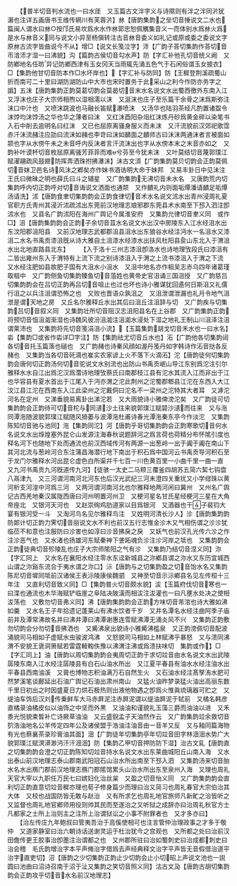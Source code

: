 <!-- { "loadSidebar": true } -->
　　【普半切音判水流也一曰水厓　又玉篇古文泮字义与诗隰则有泮之泮同沜犹漘也注详五画唐书王维传辋川有芙蓉沜】沝【唐韵集韵之垒切音捶说文二水也篇闽人谓水曰沝○按邝氏易坎爲水水作沝郭忠恕佩觽集音义一而体别水爲沝火爲是水与沝音义同与说文小异至杨愼转注古音沝音委义如礼记或原或委之委说文字原沝古流字皆曲说今不从】增□【说文长笺泣字】沞【广韵子荅切集韵作荅切音帀湆沞才湿一曰沸貌】沟【篇韵古侯切音勾水声】防【字汇补他孔切音统义阙　又防鄕地名任昉异记防鄕西津有玉女冈天当雨辄先涌五色气于石闲俗谓玉女披衣】□【集韵他甘切音防本作□水坏岸也】【字汇补与防同】防【王穉登荆溪疏蜀山折而南可二十里曰湖防湖防山中大市也宋时置务于此采山之利今作防亦务字之譌】五沫【唐韵集韵正韵莫葛切韵会莫曷切音末水名说文水出蜀西徼外东南入江　又浮沫也庄子大宗师相煦以湿相濡以沫　又涎沫也庄子至乐篇干余骨之沫爲斯弥注沫口中汁也　又喷沫跳波也马融长笛赋瀑喷沫　又汤华也陆羽茶经凡酌置诸盌令沫饽均沫饽汤之华也华之薄者曰沫　又红沫酉阳杂俎红沫炼丹砂爲黄金碎以染笔书入石中削去逾明名曰红沫　又已也屈原离骚身服义而未沫　又汗流貌前汉郊祀歌霑赤汗沫流赭注应劭曰流沫如赭也李竒曰沫如靧面之靧师古曰沬沫两通沫者言被面如颒也字从水傍午未之未音呼内反沫者言汗流沫出也字从水傍本末之末音亦如之　又韵补叶谟杯切音枚屈原离骚芳菲菲而难兮芬至今犹未沫　又叶莫结切音蔑郭璞江赋濯翮疏风鼓翅防挥弄洒珠拊拂瀑沫】沬古文湏【广韵集韵莫贝切韵会正韵莫佩切音妹卫邑名诗风沬之鄕矣亦作妹书酒诰明大命于妹邦　又易丰卦日中见沬注王氏曰微昧之明也薛氏曰斗之辅星　又广韵集韵无沸切音未水名　又唐韵荒内切集韵呼内切正韵呼对切音诲说文洒面也通颒　又作靧礼内则面垢燂潘请靧足垢燂汤请洗】沭【唐韵食聿切集韵韵会正韵食律切音术水名说文沭水出青州浸周礼夏官职方氏靑州其浸沂沭疏沭出东莞前汉地理志琅邪郡东莞县术水南至下邳入泗注卽沭水也　又县名广韵沭阳在海州广舆记今属淮安府　又集韵允律切音聿义同　或作□】沮【唐韵集韵韵会正韵子余切音苴水名说文水出汉中房陵东入江水经沮水出东汶阳郡沮阳县　又前汉地理志武都郡沮县沮水出东狼谷水经注沔水一名沮水又漆沮二水名书禹贡漆沮旣从诗大雅自土沮漆水经漆水出扶风杜阳县兪山东北入于渭沮水出北地直路县北东】
　　【入于洛十三州志漆沮卽洛水也诗地理攷段氏曰漆沮有二皆出雍州东入于渭特有上流下流之别诗漆沮入于渭之上流书漆沮入于渭之下流　又水经注肥如县故肥子国有大沮水小沮水　又沮中地名亦作柤吴志赤乌四年诸葛瑾取柤中　又广韵侧鱼切集韵臻鱼切音菹姓也黄帝史官沮诵三国沮授　又广韵慈吕切集韵韵会在吕切正韵再吕切音咀止也过也坏也诗小雅谋犹回遹何日斯沮又礼儒行沮之以兵注沮谓恐怖之也　又败也晋语众孰沮之　又沮泄谓泄漏也礼月令地气沮泄是谓天地之房　又丘名尔雅释丘水出其后曰沮丘注沮辞与切　又广韵疾与切集韵吕切音叙义同　又集韵壮所切音阻汉志沮阳县名在上谷郡　又广韵集韵正韵将预切音怚沮洳渐湿也诗魏风彼汾沮洳注沮洳水浸处下湿之地礼王制山川沮泽注沮谓莱沛也　又集韵将先切音笺涓沮小流】【玉篇集韵胡戈切音禾水也一曰水名】沯【集韵□或省作沯详□字注】防【集韵祛尤切音丘水也】沰【广韵他各切集韵闼各切音托玉篇落也磓也　又广韵赭也诗秦风顔如渥丹笺丹如字韩诗作沰音挞各反赭也　又集韵当各切音矺滴也崔实农家谚上火不落下火滴沰】沱【唐韵徒何切集韵韵会唐何切正韵汤何切音驼说文水别流也出防山书禹贡岷山导江东别爲沱注引尔雅释水水自江出爲沱汉爲濳诗地理攷蔡氏曰南郡枝江县有沱水其流入江而非出于江也华容县有夏水首出于江尾入于沔亦渭之沱此荆州之沱蜀郡郫县江沱在东西入大江汶江县江沱在西南东入江此梁州之沱戴侗曰沱名不一梁州之沱特其大者耳　又滹沱河名在定州　又涕垂貌易离卦出涕沱若　又大雨貌诗小雅俾滂沱矣　又广韵徒可切集韵韵会正韵待可切音柁与同瀢沙土往来貌郭璞江赋碧沙瀢而往来　又与沲同潭沲随波貌郭璞江赋随风猗萎与波潭沲杜甫诗春光潭沲秦东亭今作淡沱　又集韵陈知切音驰与池同】沲【集韵同沱】河【唐韵乎哥切集韵韵会正韵寒歌切音何水名说文水出焞煌塞外昆仑山发源注海春秋说题辞河之爲言荷也荷精分布怀隂引度也释名河下也随地下处而通流也前汉西域传河有两源一出葱岭一出于阗于阗在南山下其河北流与葱岭河合东注蒲昌海潜行地下南出于积石爲中国河云书禹贡导河积石至于龙门尔雅释水河出昆仑虚色白所渠幷千七百一川色黄百里一小曲千里一曲一直　　又九河书禹贡九河旣道传九河】【徒骇一太史二马颊三覆釜四胡苏五简六絜七钩盘八鬲津九　又三河谓河南河北河东也后汉光武纪三河未澄四关重扰又小学绀珠以黄河析支河湟中河爲三河　又两河谓河南河北也尔雅释地两河闲曰冀州　又州名广舆记古西羌地秦汉属陇西唐曰河州明置河州卫　又梗河星名甘氏星经梗河三星在大角帝座北　又银河天河也　又赵崇绚鸡肋道家以目爲银河　又酒器也干子裴钧大宴有银河受一斗　又淘河鸟名见尔雅释鸟注　又姓明河清长沙人】沴【唐韵集韵韵防郞计切正韵力霁切音丽说文水不利也前汉五行志惟金沴木又气相伤谓之沴沴犹临莅不和意也注服防曰沴害也如淳曰沴音拂戾之戾　又妖气也前汉孔光传六沴之作注沴恶气也　又水渚也扬雄河东赋秦神下詟跖魂负沴注沴河岸之坻也　又集韵韵会正韵徒典切音殄陵乱也庄子大宗师隂阳之气有沴　又集韵乃结切音涅义同】沵【字汇同上　又水名在襄阳水经注零水东迳新城县之沵鄕县谓之沵水又东历宜城西山谓之沵谿东流合于夷水谓之沵口】沶【唐韵与之切集韵盈之切音饴水名又集韵陈尼切音墀同坻前汉诸侯王表沶陵康侯魏驷　又神至切音示沶鄕县名见左传桓十三年注　又直利切音致义同】□【集韵普火切音颇水貌】沷【玉篇府伐切音寒也一曰渫也通流也木华海赋铲临崖之阜陆决陂潢而相沷注沷灌也一曰凡壅水处决之使相沷荡也　又敷勿切音弗义同】沸【唐韵集韵韵会正韵方味切音芾涫也诗大雅如沸如羹　又水名王子年拾遗记蓬莱山有沸水饮者千岁　又井名潭名水经注曲阿季子庙前井及潭常沸故名井曰沸井潭曰沸潭谢惠连雪赋沸潭无涌炎风不兴　又集韵正韵敷勿切韵会分勿切音拂洒也　又觱沸泉出貌诗小雅觱沸槛泉　又正韵滂佩切音配波涌貌司马相如子虚赋水虫骏波鸿沸　又怒貌司马相如上林赋沸乎暴怒　又与溃同沸渭不安貌王褒洞箫赋若雷霆輘輷佚豫以沸渭注沸或爲溃扶味切　集韵或作】□【字汇同上】油【唐韵以周切集韵韵会夷周切正韵于求切竝音由水名说文水出武陵孱陵东南入江水经注孱陵县有白石山油水所出　又江夏平春县有油水水经注油水出平春县西南油溪　又膏也博物志积油满万石自然生火　又石油水经注髙孥洧水肥可然梦溪笔谈鄜延出石油广舆记石油出肃州南山　又猛火油昨梦录猛火油出高丽东数千里日初出之时因盛夏日力烘石极热则出液他物遇之卽爲火惟眞琉璃器可贮之　又缇油车饰后汉刘传乗鲜车大马赤屛泥注赤屛泥谓以缇油屛泥于轼前　又橘名韩彦直橘录油橘皮似以油饰之中坚而外黒　又油油和谨貌礼玉藻三爵而油油以进　又禾黍光悦貌束晳补亡诗厥草油油　又云盛貎孟子天油然作云　又广韵集韵竝余救切音狖浩油地名公羊传定四年公及诸侯盟于浩油注油音由一音羊又反　又与釉同篇海物有光也蔡襄茶录珍膏油其面】沺【广韵徒年切集韵亭年切竝音田字林沺沺水势广大貌郭璞江赋溟漭渺沔汗汗沺沺】防【集韵乙甲切音押防防下湿】治古文乿【唐韵直之切集韵韵会澄之切正韵陈知切竝音持水名说文水出东莱曲城阳丘山南入海　又水出泰山前汉地理志泰山郡南武阳冠石山治水所出南至下邳入泗　又集韵汤来切音胎水名水出鴈门郡前汉地理志鴈门郡隂馆累头山治水所出东至泉州入海　又理也周礼天官大宰以九职任万民七曰嫔妇化治丝枲　又盈之切音怡义同　又广韵集韵韵会直利切正韵直意切竝音穉亦理也荀子修身篇少而理曰治又简习也周礼春官大宗伯治其大体　又校也战国防皆无敢与赵治　又有所求乞也周礼地官旅师凡新甿之治皆听之　又监督也周礼地官鄕师用役则帅其民而至遂治之又听狱之成辞亦曰治周礼秋官方士凡都家之士所上治则主之注所上治谓狱讼之小事不附罪者也　又才多亦曰】
　　【治左传庄九年鲍叔曰管夷吾治于高傒使相可也注言管仲治理政事之才多于敬仲　又道家静室曰治六朝诗话送谢灵运于杜治犹今之宫观也　又所都之处曰治前汉田儋传更王胶事治卽墨注治谓都之也　又州郡所驻曰治如蜀刺史曰治成都刺史曰治会稽　毛氏韵增治字本平声脩治字借爲去声经典释文治字平声皆无音假借治道平治字直吏切】沼【唐韵之少切集韵正韵止少切韵会止小切昭上声说文池也一説圆曰池曲曰沼诗召南于沼于沚又集韵之笑切音照义同】沽古文夃【唐韵古胡切集韵韵会正韵攻乎切音水名前汉地理志】
